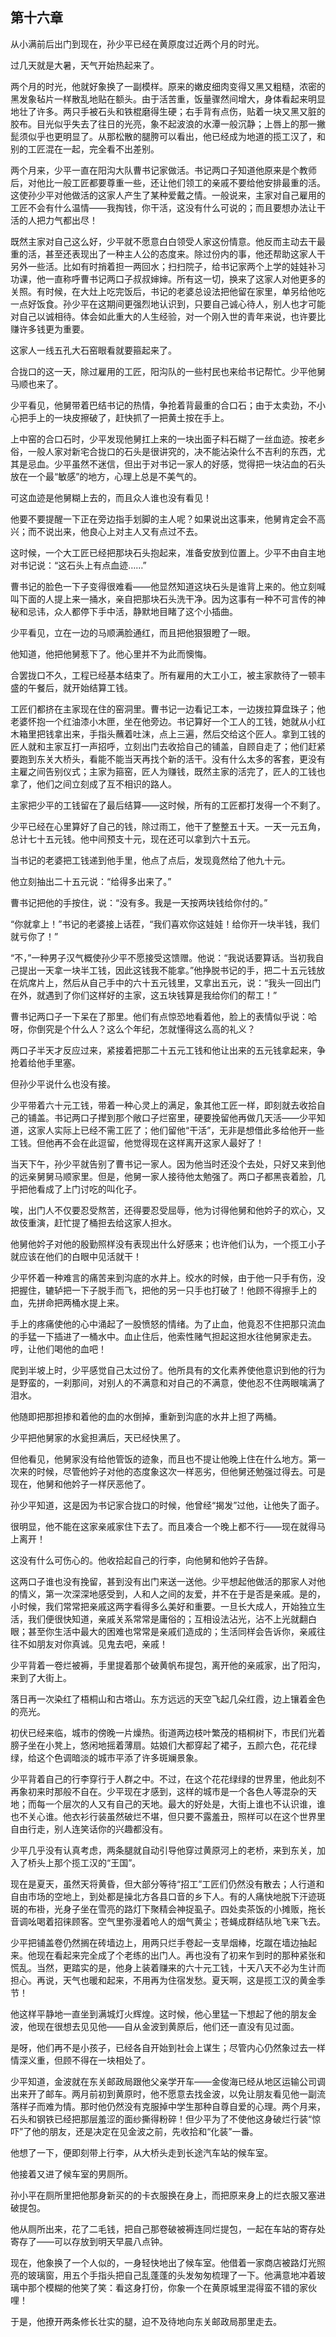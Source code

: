 ## 第十六章

从小满前后出门到现在，孙少平已经在黄原度过近两个月的时光。

过几天就是大暑，天气开始热起来了。

两个月的时光，他就好象换了一副模样。原来的嫩皮细肉变得又黑又粗糙，浓密的黑发象毡片一样散乱地贴在额头。由于活苦重，饭量骤然间增大，身体看起来明显地壮了许多。两只手被石头和铁棍磨得生硬；右手背有点伤，贴着一块又黑又脏的胶布。目光似乎失去了往日的光亮，象不起波浪的水潭一般沉静；上唇上的那一撇髭须似乎也更明显了。从那松散的腿胯可以看出，他已经成为地道的揽工汉了，和别的工匠混在一起，完全看不出差别。

两个月来，少平一直在阳沟大队曹书记家做活。书记两口子知道他原来是个教师后，对他比一般工匠都要尊重一些，还让他们领工的亲戚不要给他安排最重的活。这使孙少平对他做活的这家人产生了某种爱戴之情。一般说来，主家对自己雇用的工匠不会有什么温情——我掏钱，你干活，这没有什么可说的；而且要想办法让干活的人把力气都出尽！

既然主家对自己这么好，少平就不愿意白白领受人家这份情意。他反而主动去干最重的活，甚至还表现出了一种主人公的态度来。除过份内的事，他还帮助这家人干另外一些活。比如有时捎着担一两回水；扫扫院子，给书记家两个上学的娃娃补习功课，他一直称呼曹书记两口子叔叔婶婶。所有这一切，换来了这家人对他更多的关照。有时候，在大灶上吃完饭后，书记的老婆总设法把他留在家里，单另给他吃一点好饭食。孙少平在这期间更强烈地认识到，只要自己诚心待人，别人也才可能对自己以诚相待。体会如此重大的人生经验，对一个刚入世的青年来说，也许要比赚许多钱更为重要。

这家人一线五孔大石窑眼看就要箍起来了。

合拢口的这一天，除过雇用的工匠，阳沟队的一些村民也来给书记帮忙。少平他舅马顺也来了。

少平看见，他舅带着巴结书记的热情，争抢着背最重的合口石；由于太卖劲，不小心把手上的一块皮擦破了，赶快抓了一把黄土按在手上。

上中窑的合口石时，少平发现他舅扛上来的一块出面子料石糊了一丝血迹。按老乡俗，一般人家对新宅合拢口的石头是很讲究的，决不能沾染什么不吉利的东西，尤其是忌血。少平虽然不迷信，但出于对书记一家人的好感，觉得把一块沾血的石头放在一个最“敏感”的地方，心理上总是不美气的。

可这血迹是他舅糊上去的，而且众人谁也没有看见！

他要不要提醒一下正在旁边指手划脚的主人呢？如果说出这事来，他舅肯定会不高兴；而不说出来，他良心上对主人又有点过不去。

这时候，一个大工匠已经把那块石头抱起来，准备安放到位置上。少平不由自主地对书记说：“这石头上有点血迹……”

曹书记的脸色一下子变得很难看——他显然知道这块石头是谁背上来的。他立刻喊叫下面的人提上来一捅水，亲自把那块石头洗干净。因为这事有一种不可言传的神秘和忌讳，众人都停下手中活，静默地目睹了这个小插曲。

少平看见，立在一边的马顺满脸通红，而且把他狠狠瞪了一眼。

他知道，他把他舅惹下了。他心里并不为此而懊悔。

合罢拢口不久，工程已经基本结束了。所有雇用的大工小工，被主家款待了一顿丰盛的午餐后，就开始结算工钱。

工匠们都挤在主家现在住的窑洞里。曹书记一边看记工本，一边拨拉算盘珠子；他老婆怀抱一个红油漆小木匣，坐在他旁边。书记算好一个工人的工钱，她就从小红木箱里把钱拿出来，手指头蘸着吐沫，点上三遍，然后交给这个匠人。拿到工钱的匠人就和主家互打一声招呼，立刻出门去收拾自己的铺盖，自顾自走了；他们赶紧要跑到东关大桥头，看能不能当天再找个新的活干。没有什么太多的客套，更没有主雇之间告别仪式；主家为箍窑，匠人为赚钱，既然主家的活完了，匠人的工钱也拿了，他们之间立刻成了互不相识的路人。

主家把少平的工钱留在了最后结算——这时候，所有的工匠都打发得一个不剩了。

少平已经在心里算好了自己的钱，除过雨工，他干了整整五十天。一天一元五角，总计七十五元钱。他中间预支十元，现在还可以拿到六十五元。

当书记的老婆把工钱递到他手里，他点了点后，发现竟然给了他九十元。

他立刻抽出二十五元说：“给得多出来了。”

曹书记把他的手按住，说：“没有多。我是一天按两块钱给你付的。”

“你就拿上！”书记的老婆接上话茬，“我们喜欢你这娃娃！给你开一块半钱，我们就亏你了！”

“不，”一种男子汉气概使孙少平不愿接受这馈赠。他说：“我说话要算话。当初我自己提出一天拿一块半工钱，因此这钱我不能拿。”他挣脱书记的手，把二十五元钱放在炕席片上，然后从自己手中的六十五元钱里，又拿出五元，说：“我头一回出门在外，就遇到了你们这样好的主家，这五块钱算是我给你们的帮工！”

曹书记两口子一下呆在了那里。他们有点惊恐地看着他，脸上的表情似乎说：哈呀，你倒究是个什么人？这么个年纪，怎就懂得这么高的礼义？

两口子半天才反应过来，紧接着把那二十五元工钱和他让出来的五元钱拿起来，争抢着给他手里塞。

但孙少平说什么也没有接。

少平带着六十元工钱，带着一种心灵上的满足，象其他工匠一样，即刻就去收拾自己的铺盖。书记两口子撵到那个敞口子烂窑里，硬要挽留他再做几天活——少平知道，这家人实际上已经不需工匠了；他们留他“干活”，无非是想借此多给他开一些工钱。但他再不会在此逗留，他觉得现在这样离开这家人最好了！

当天下午，孙少平就告别了曹书记一家人。因为他当时还没个去处，只好又来到他的远亲舅舅马顺家里。但是，他舅一家人接待他太勉强了。两口子都黑丧着脸，几乎把他看成了上门讨吃的叫化子。

唉，出门人不仅要忍受熬苦，还得要忍受屈辱，他为讨得他舅和他妗子的欢心，又故伎重演，赶忙提了桶担去给这家人担水。

他舅他妗子对他的殷勤照样没有表现出什么好感来；也许他们认为，一个揽工小子就应该在他们的白眼中见活就干！

少平怀着一种难言的痛苦来到沟底的水井上。绞水的时候，由于他一只手有伤，没把握住，辘轳把一下子脱手而飞，把他的另一只手也打破了！他顾不得擦手上的血，先拼命把两桶水提上来。

手上的疼痛使他的心中涌起了一股愤怒的情绪。为了止血，他竟忍不住把那只流血的手猛一下插进了一桶水中。血止住后，他索性赌气担起这担水往他舅家走去。哼，让他们喝他的血吧！

爬到半坡上时，少平感觉自己太过份了。他所具有的文化素养使他意识到他的行为是野蛮的，一刹那间，对别人的不满意和对自己的不满意，使他忍不住两眼噙满了泪水。

他随即把那担掺和着他的血的水倒掉，重新到沟底的水井上担了两桶。

少平把他舅家的水瓮担满后，天已经快黑了。

但他看见，他舅家没有给他管饭的迹象，而且也不提让他晚上住在什么地方。第一次来的时候，尽管他妗子对他的态度象这次一样恶劣，但他舅还勉强过得去。可是现在，他舅和他妗子一样厌恶他了。

孙少平知道，这是因为书记家合拢口的时候，他曾经“揭发”过他，让他失了面子。

很明显，他不能在这家亲戚家住下去了。而且凑合一个晚上都不行——现在就得马上离开！

这没有什么可伤心的。他收拾起自己的行李，向他舅和他妗子告辞。

这两口子谁也没有挽留，甚到没有出门来送一送他。少平想起他做活的那家人对他的情义，第一次深深地感受到，人和人之间的友爱，并不在于是否是亲戚。是的，小时候，我们常常把亲戚这两字看得多么美好和重要。一旦长大成人，开始独立生活，我们便很快知道，亲戚关系常常是庸俗的；互相设法沾光，沾不上光就翻白眼；甚至你生活中最大的困难也常常是亲戚们造成的；生活同样会告诉你，亲戚往往不如朋友对你真诚。见鬼去吧，亲戚！

少平背着一卷烂被褥，手里提着那个破黄帆布提包，离开他的亲戚家，出了阳沟，来到了大街上。

落日再一次染红了梧桐山和古塔山。东方远远的天空飞起几朵红霞，边上镶着金色的亮光。

初伏已经来临，城市的傍晚一片燥热。街道两边枝叶繁茂的梧桐树下，市民们光着膀子坐在小凳上，悠闲地摇着薄扇。姑娘们大都穿起了裙子，五颜六色，花花绿绿，给这个色调暗淡的城市平添了许多斑斓景象。

少平背着自己的行李穿行于人群之中。不过，在这个花花绿绿的世界里，他此刻不再象初来时那般不自在。少平现在才感到，这样的城市是一个各色人等混杂的天地；而每一个层次的人又有自己的天地。最大的好处是，大街上谁也不认识谁，谁也不关心谁。他衣衫行装虽然破烂不堪，但只要不露羞丑，照样可以在这个世界里自由行走，别人连笑话你的兴趣都没有。

少平几乎没有认真考虑，两条腿就自动引导他穿过黄原河上的老桥，来到东关，加入了桥头上那个揽工汉的“王国”。

现在是夏天，虽然天将黄昏，但大部分等待“招工”工匠们仍然没有散去；人行道和自由市场的空地上，到处都是操北方各县口音的乡下人。有的人痛快地脱下汗迹斑斑的布褂，光身子坐在雪亮的路灯下聚精会神捉虱子。四处卖茶饭的小摊贩，拖长音调吆喝着招徕顾客。空气里弥漫着呛人的烟气黄尘；苍蝇成群结队地飞来飞去。

少平把铺盖卷仍然搁在砖墙边上，用两只烂手卷起一支旱烟棒，圪蹴在墙边抽起来。他现在看起来完全成了个老练的出门人。再也没有了初来乍到时的那种紧张和慌乱。当然，更踏实的是，他身上装着赚来的六十元工钱，十天八天不必为生计而担心。再说，天气也暖和起来，不用再为住宿发愁。夏天啊，这是揽工汉的黄金季节！

他这样平静地一直坐到满城灯火辉煌。这时候，他心里猛一下想起了他的朋友金波，他现在很想去见见他——自从金波到黄原后，他们还一直没有见过面。

是呀，他们再不是小孩子，已经各自开始到社会上谋生；尽管内心仍然象过去一样情深义重，但顾不得在一块相处了。

少平知道，金波就在东关邮政局跟他父亲学开车——金俊海已经从地区运输公司调出来开了邮车。两月前初到黄原时，他不愿意去找金波，以免让朋友看见他一副流落样子而难为情。那时他仍然没有克服掉中学生那种自尊自爱的心理。两个月来，石头和钢铁已经把那层羞涩的面纱撕得粉碎！但少平为了不使他这身破烂行装“惊吓”了他的朋友，还是决定在见金波之前，先收拾和“化装”一番。

他想了一下，便即刻带上行李，从大桥头走到长途汽车站的候车室。

他接着又进了候车室的男厕所。

孙小平在厕所里把他那身新买的的卡衣服换在身上，而把原来身上的烂衣服又塞进破提包。

他从厕所出来，花了二毛钱，把自己那卷破被褥连同烂提包，一起在车站的寄存处寄存了——可以存放到明天早晨八点钟。

现在，他象换了一个人似的，一身轻快地出了候车室。他借着一家商店被路灯光照亮的玻璃窗，用五个手指头把自己乱蓬蓬的头发匆匆梳理了一下。他满意地冲着玻璃中那个模糊的他笑了笑：看这身打份，你象一个在黄原城里混得蛮不错的家伙哩！

于是，他撩开两条修长壮实的腿，迫不及待地向东关邮政局那里走去。